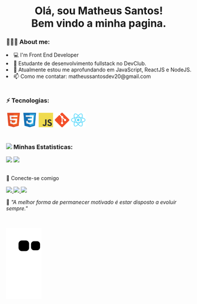 <h1 align="center">Olá, sou Matheus Santos!<br>Bem vindo a minha pagina.</h1>


### 👨🏻‍💻 About me:
<li>💻 I'm Front End Developer
<li>🚀 Estudante de desenvolvimento fullstack no DevClub.
<li>🌱 Atualmente estou me aprofundando em JavaScript, ReactJS e NodeJS.
<li>📫 Como me contatar: matheussantosdev20@gmail.com

<br>
<br>

### ⚡ Tecnologias:
<div>
<code><img width="40" src="https://github.com/devMatheus20/devMatheus20/blob/main/imgs/HTML.svg"></code>
<code><img width="40" src="https://github.com/devMatheus20/devMatheus20/blob/main/imgs/CSS.svg"></code>
<code><img width="40" src="https://github.com/devMatheus20/devMatheus20/blob/main/imgs/JS.svg"></code>
<code><img width="40" src="https://github.com/devMatheus20/devMatheus20/blob/main/imgs/git.svg"></code>
<code><img width="40" src="https://github.com/devMatheus20/devMatheus20/blob/main/imgs/React.svg"></code>
</div>

<br>

### <img src="https://media.giphy.com/media/cj87CxfRtrUifF3Ryk/giphy.gif" width="25"> Minhas Estatisticas:

<div>
  <a href="https://github.com/devMatheus20"></a>
  <img width="49.5%" src="https://github-readme-stats.vercel.app/api?username=devMatheus20&show_icons=true&theme=dracula&hide_border=true"/>
  <img width="49%" src="https://github-readme-stats.vercel.app/api/top-langs/?username=devMatheus20&layout=compact&langs_count=7&theme=dracula"/>
</div>

<br>

<p dir="auto">💬 Conecte-se comigo<p>

 <div style="margin-top:15px"> 
  <a href="https://www.linkedin.com/in/matheus-santos-souza" rel="nofollow"><img src="https://camo.githubusercontent.com/c00f87aeebbec37f3ee0857cc4c20b21fefde8a96caf4744383ebfe44a47fe3f/68747470733a2f2f696d672e736869656c64732e696f2f62616467652f2d4c696e6b6564496e2d2532333030373742353f7374796c653d666f722d7468652d6261646765266c6f676f3d6c696e6b6564696e266c6f676f436f6c6f723d7768697465" data-canonical-src="https://img.shields.io/badge/-LinkedIn-%230077B5?style=for-the-badge&amp;logo=linkedin&amp;logoColor=white" style="max-width: 100%;">
 </a>
  <a href="https://api.whatsapp.com/send/?phone=%2B557196892457&amp;text&amp;app_absent=0" rel="nofollow" target="_blank"><img src="https://camo.githubusercontent.com/d9d4db0a25f6d41d6ef282c6adc2f9bd5b31201ef00ba580f5a945da4063a937/68747470733a2f2f696d672e736869656c64732e696f2f62616467652f57686174734170702d3235443336363f7374796c653d666f722d7468652d6261646765266c6f676f3d7768617473617070266c6f676f436f6c6f723d7768697465" data-canonical-src="https://img.shields.io/badge/WhatsApp-25D366?style=for-the-badge&amp;logo=whatsapp&amp;logoColor=white" style="max-width: 100%;">
 </a>
 <a href="mailto:matheussantosdev20@gmail.com" rel="nofollow" target="_blank"><img src="https://camo.githubusercontent.com/927d6b3961fa048ff7303daf291cb5869dfa25018997cf8c1373c2f6a85b1458/68747470733a2f2f696d672e736869656c64732e696f2f62616467652f2d476d61696c2d2532333333333f7374796c653d666f722d7468652d6261646765266c6f676f3d676d61696c266c6f676f436f6c6f723d7768697465" style="max-width: 100%;">
 </a>
</div>

<p>🧠 <spam style="font-style:italic">"A melhor forma de permanecer motivado é estar disposto a evoluir sempre."</spam></p>

<br>

![Snake animation](https://github.com/devMatheus20/devMatheus20/blob/output/github-contribution-grid-snake.svg)
 
